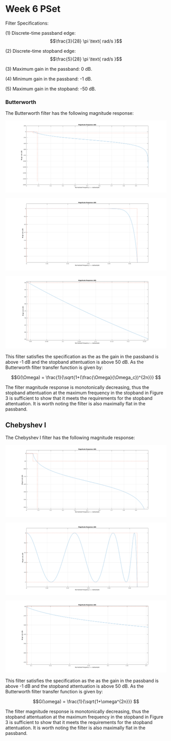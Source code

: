 # Week 6 PSet
Filter Specifications:

(1) Discrete-time passband edge: $$\frac{3}{28} \pi \text{ rad/s }$$ 

(2) Discrete-time stopband edge: $$\frac{5}{28} \pi \text{ rad/s }$$ 

(3) Maximum gain in the passband: 0 dB.

(4) Minimum gain in the passband: -1 dB.

(5) Maximum gain in the stopband: -50 dB.

### Butterworth
The Butterworth filter has the following magnitude response:

![**Figure 1.** Butterworth low pass filter response.](https://raw.githubusercontent.com/fpgamy/6341/master/week6/butterworth.png) 

![**Figure 2.** Butterworth low pass filter passband.](https://raw.githubusercontent.com/fpgamy/6341/master/week6/butterworthpb.png) 

![**Figure 3.** Butterworth low pass filter stopband.](https://raw.githubusercontent.com/fpgamy/6341/master/week6/butterworthsb.png) 

This filter satisfies the specification as the as the gain in the passband is above -1 dB and the stopband attentuation is above 50 dB. As the Butterworth filter transfer function is given by:

$$G(\Omega) = \frac{1}{\sqrt{1+(\frac{\Omega}{\Omega_c})^{2n}}} $$

The filter magnitude response is monotonically decreasing, thus the stopband attentuation at the maximum frequency in the stopband in Figure 3 is sufficient to show that it meets the requirements for the stopband attentuation. It is worth noting the filter is also maximally flat in the passband. 

## Chebyshev I
The Chebyshev I filter has the following magnitude response:

![**Figure 4.** Chebyshev I low pass filter response.](https://raw.githubusercontent.com/fpgamy/6341/master/week6/chebyshev1.png) 

![**Figure 5.** Chebyshev I low pass filter passband.](https://raw.githubusercontent.com/fpgamy/6341/master/week6/chebyshev1pb.png) 

![**Figure 6.** Chebyshev I low pass filter stopband.](https://raw.githubusercontent.com/fpgamy/6341/master/week6/chebyshev1sb.png) 

This filter satisfies the specification as the as the gain in the passband is above -1 dB and the stopband attentuation is above 50 dB. As the Butterworth filter transfer function is given by:

$$G(\omega) = \frac{1}{\sqrt{1+\omega^{2n}}} $$

The filter magnitude response is monotonically decreasing, thus the stopband attentuation at the maximum frequency in the stopband in Figure 3 is sufficient to show that it meets the requirements for the stopband attentuation. It is worth noting the filter is also maximally flat in the passband. 